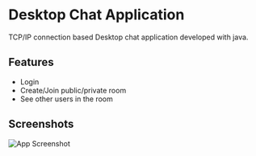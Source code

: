 
# Desktop Chat Application

TCP/IP connection based Desktop chat application developed with java.


## Features

- Login
- Create/Join public/private room 
- See other users in the room


## Screenshots

![App Screenshot](https://via.placeholder.com/468x300?text=App+Screenshot+Here)

